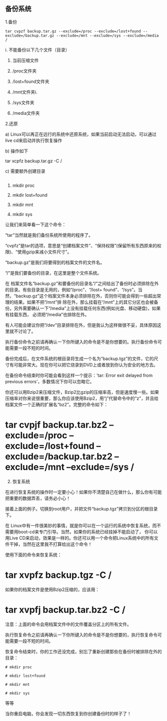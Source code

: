 ## 备份系统

1.备份

```shell
tar cvpzf backup.tar.gz --exclude=/proc --exclude=/lost+found --exclude=/backup.tar.gz --exclude=/mnt --exclude=/sys --exclude=/media /
```

i. 不能备份以下几个文件（目录）

1. 当前压缩文件

2. /proc文件夹

3. /lost+found文件夹

4. /mnt文件夹i.

5. /sys文件夹

6. /media文件夹

2.还原

a) Linux可以再正在远行的系统中还原系统，如果当前启动无法启动，可以通过live cd来启动并执行恢复操作

b) 操作如下

tar xcpfz backup.tar.gz -C /

c) 需要额外创建目录
```
```

1. mkdir proc

2. mkdir lost+found

3. mkdir mnt

4. mkdir sys








让我们来简单看一下这个命令：

“tar”当然就是我们备份系统所使用的程序了。

“cvpfz”是tar的选项，意思是“创建档案文件”、“保持权限”(保留所有东西原来的权限)、“使用gzip来减小文件尺寸”。

“backup.gz”是我们将要得到的档案文件的文件名。

“/”是我们要备份的目录，在这里是整个文件系统。

在 档案文件名“backup.gz”和要备份的目录名“/”之间给出了备份时必须排除在外的目录。有些目录是无用的，例如“/proc”、“/lost+ found”、“/sys”。当然，“backup.gz”这个档案文件本身必须排除在外，否则你可能会得到一些超出常理的结果。如果不把“/mnt”排 除在外，那么挂载在“/mnt”上的其它分区也会被备份。另外需要确认一下“/media”上没有挂载任何东西(例如光盘、移动硬盘)，如果有挂载东西， 必须把“/media”也排除在外。

有人可能会建议你把“/dev”目录排除在外，但是我认为这样做很不妥，具体原因这里就不讨论了。

执行备份命令之前请再确认一下你所键入的命令是不是你想要的。执行备份命令可能需要一段不短的时间。

备份完成后，在文件系统的根目录将生成一个名为“backup.tgz”的文件，它的尺寸有可能非常大。现在你可以把它烧录到DVD上或者放到你认为安全的地方去。

在备份命令结束时你可能会看到这样一个提示：’tar: Error exit delayed from previous errors’，多数情况下你可以忽略它。

你还可以用Bzip2来压缩文件，Bzip2比gzip的压缩率高，但是速度慢一些。如果压缩率对你来说很重要，那么你应该使用Bzip2，用“j”代替命令中的“z”，并且给档案文件一个正确的扩展名“bz2”。完整的命令如下：

# tar cvpjf backup.tar.bz2 –exclude=/proc –exclude=/lost+found –exclude=/backup.tar.bz2 –exclude=/mnt –exclude=/sys /

2. 恢复系统

在进行恢复系统的操作时一定要小心！如果你不清楚自己在做什么，那么你有可能把重要的数据弄丢，请务必小心！

接着上面的例子。切换到root用户，并把文件“backup.tgz”拷贝到分区的根目录下。

在 Linux中有一件很美妙的事情，就是你可以在一个运行的系统中恢复系统，而不需要用boot-cd来专门引导。当然，如果你的系统已经挂掉不能启动了， 你可以用Live CD来启动，效果是一样的。你还可以用一个命令把Linux系统中的所有文件干掉，当然在这里我不打算给出这个命令！

使用下面的命令来恢复系统：

# tar xvpfz backup.tgz -C /

如果你的档案文件是使用Bzip2压缩的，应该用：

# tar xvpfj backup.tar.bz2 -C /

注意：上面的命令会用档案文件中的文件覆盖分区上的所有文件。

执行恢复命令之前请再确认一下你所键入的命令是不是你想要的，执行恢复命令可能需要一段不短的时间。

恢复命令结束时，你的工作还没完成，别忘了重新创建那些在备份时被排除在外的目录：

     
    # mkdir proc
     
    # mkdir lost+found
     
    # mkdir mnt
     
    # mkdir sys

等等

当你重启电脑，你会发现一切东西恢复到你创建备份时的样子了！
